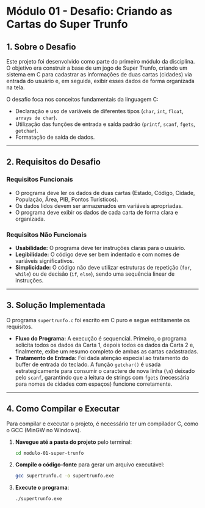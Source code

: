 # Módulo 01 - Desafio: Criando as Cartas do Super Trunfo

## 1. Sobre o Desafio

Este projeto foi desenvolvido como parte do primeiro módulo da disciplina. O objetivo era construir a base de um jogo de Super Trunfo, criando um sistema em C para cadastrar as informações de duas cartas (cidades) via entrada do usuário e, em seguida, exibir esses dados de forma organizada na tela.

O desafio foca nos conceitos fundamentais da linguagem C:
- Declaração e uso de variáveis de diferentes tipos (`char`, `int`, `float`, `arrays de char`).
- Utilização das funções de entrada e saída padrão (`printf`, `scanf`, `fgets`, `getchar`).
- Formatação de saída de dados.

---

## 2. Requisitos do Desafio

### Requisitos Funcionais
- O programa deve ler os dados de duas cartas (Estado, Código, Cidade, População, Área, PIB, Pontos Turísticos).
- Os dados lidos devem ser armazenados em variáveis apropriadas.
- O programa deve exibir os dados de cada carta de forma clara e organizada.

### Requisitos Não Funcionais
- **Usabilidade:** O programa deve ter instruções claras para o usuário.
- **Legibilidade:** O código deve ser bem indentado e com nomes de variáveis significativos.
- **Simplicidade:** O código não deve utilizar estruturas de repetição (`for`, `while`) ou de decisão (`if`, `else`), sendo uma sequência linear de instruções.

---

## 3. Solução Implementada

O programa `supertrunfo.c` foi escrito em C puro e segue estritamente os requisitos.

- **Fluxo do Programa:** A execução é sequencial. Primeiro, o programa solicita todos os dados da Carta 1, depois todos os dados da Carta 2 e, finalmente, exibe um resumo completo de ambas as cartas cadastradas.
- **Tratamento de Entrada:** Foi dada atenção especial ao tratamento do buffer de entrada do teclado. A função `getchar()` é usada estrategicamente para consumir o caractere de nova linha (`\n`) deixado pelo `scanf`, garantindo que a leitura de strings com `fgets` (necessária para nomes de cidades com espaços) funcione corretamente.

---

## 4. Como Compilar e Executar

Para compilar e executar o projeto, é necessário ter um compilador C, como o GCC (MinGW no Windows).

1.  **Navegue até a pasta do projeto** pelo terminal:
    ```bash
    cd modulo-01-super-trunfo
    ```

2.  **Compile o código-fonte** para gerar um arquivo executável:
    ```bash
    gcc supertrunfo.c -o supertrunfo.exe
    ```

3.  **Execute o programa**:
    ```bash
    ./supertrunfo.exe
    ```